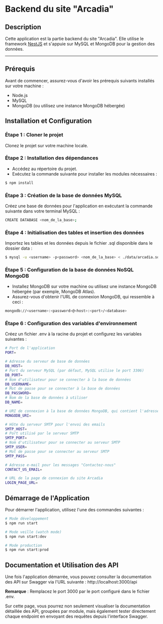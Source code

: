 # Backend du site "Arcadia"

## Description

Cette application est la partie backend du site "Arcadia". Elle utilise le framework [NestJS](https://nestjs.com/) et s'appuie sur MySQL et MongoDB pour la gestion des données.

---

## Prérequis

Avant de commencer, assurez-vous d'avoir les prérequis suivants installés sur votre machine :

- Node.js
- MySQL
- MongoDB (ou utilisez une instance MongoDB hébergée)

## Installation et Configuration

### Étape 1 : Cloner le projet

Clonez le projet sur votre machine locale.

### Étape 2 : Installation des dépendances

- Accédez au répertoire du projet.
- Exécutez la commande suivante pour installer les modules nécessaires :

```bash
$ npm install
```

### Étape 3 : Création de la base de données MySQL

Créez une base de données pour l'application en exécutant la commande suivante dans votre terminal MySQL :

```bash
CREATE DATABASE <nom_de_la_base>;
```

### Étape 4 : Initialisation des tables et insertion des données

Importez les tables et les données depuis le fichier .sql disponible dans le dossier data :

```bash
$ mysql -u <username> -p<password> <nom_de_la_base> < ./data/arcadia.sql
```

### Étape 5 : Configuration de la base de données NoSQL MongoDB

- Installez MongoDB sur votre machine ou utilisez une instance MongoDB hébergée (par exemple, MongoDB Atlas).
- Assurez-vous d'obtenir l'URL de connexion MongoDB, qui ressemble à ceci :

```bash
mongodb://<username>:<password>@<host>:<port>/<database>
```

### Étape 6 : Configuration des variables d'environnement

Créez un fichier .env à la racine du projet et configurez les variables suivantes :

```bash
# Port de l'application
PORT=

# Adresse du serveur de base de données
DB_HOST=
# Port du serveur MySQL (par défaut, MySQL utilise le port 3306)
DB_PORT=
# Nom d'utilisateur pour se connecter à la base de données
DB_USERNAME=
# Mot de passe pour se connecter à la base de données
DB_PASSWORD=
# Nom de la base de données à utiliser
DB_NAME=

# URI de connexion à la base de données MongoDB, qui contient l'adresse du serveur, le port, les informations d'authentification et le nom de la base de données à utiliser
MONGODB_URI=

# Hôte du serveur SMTP pour l'envoi des emails
SMTP_HOST=
# Port utilisé par le serveur SMTP
SMTP_PORT=
# Nom d'utilisateur pour se connecter au serveur SMTP
SMTP_USER=
# Mot de passe pour se connecter au serveur SMTP
SMTP_PASS=

# Adresse e-mail pour les messages "Contactez-nous"
CONTACT_US_EMAIL=

# URL de la page de connexion du site Arcadia
LOGIN_PAGE_URL=
```

## Démarrage de l'Application

Pour démarrer l'application, utilisez l'une des commandes suivantes :

```bash
# Mode développement
$ npm run start

# Mode veille (watch mode)
$ npm run start:dev

# Mode production
$ npm run start:prod
```

## Documentation et Utilisation des API

Une fois l'application démarrée, vous pouvez consulter la documentation des API sur Swagger via l'URL suivante :
http://localhost:3000/api

**Remarque** : Remplacez le port 3000 par le port configuré dans le fichier .env.

Sur cette page, vous pourrez non seulement visualiser la documentation détaillée des API, groupées par module, mais également tester directement chaque endpoint en envoyant des requêtes depuis l'interface Swagger.

